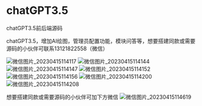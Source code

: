 # chatGPT3.5
chatGPT3.5前后端源码

chatGPT3.5，增加AI绘图，管理员配置功能，模块问答等，想要搭建同款或需要源码的小伙伴可联系13121822558（微信）

![微信图片_20230415114117](https://user-images.githubusercontent.com/125850273/232181361-18c2bcbd-6603-4539-8b09-d05f9262ed17.jpg)
![微信图片_20230415114144](https://user-images.githubusercontent.com/125850273/232182687-1d02dbd4-a514-4587-bcf1-584d1f34be56.jpg)
![微信图片_20230415114147](https://user-images.githubusercontent.com/125850273/232181388-f8e599bd-1346-4b8b-9071-d9f112309c7a.jpg)
![微信图片_20230415114152](https://user-images.githubusercontent.com/125850273/232181394-d8232c2b-d988-4745-9ce3-823f6befa2ba.jpg)
![微信图片_20230415114156](https://user-images.githubusercontent.com/125850273/232181395-4b0b00c8-1ccf-49f8-b0ab-5d5fe3b4ef1b.jpg)
![微信图片_20230415114200](https://user-images.githubusercontent.com/125850273/232181399-97c576e6-922e-459d-a9ef-13f15fa1d499.jpg)
![微信图片_20230415114208](https://user-images.githubusercontent.com/125850273/232181400-b2846ec4-e41f-403b-bae3-4d82d80206fa.jpg)

想要搭建同款或需要源码的小伙伴可加下方微信
![微信图片_20230415114619](https://user-images.githubusercontent.com/125850273/232181451-db3a4b5d-206f-4b07-886f-56ce63c45c62.jpg)




